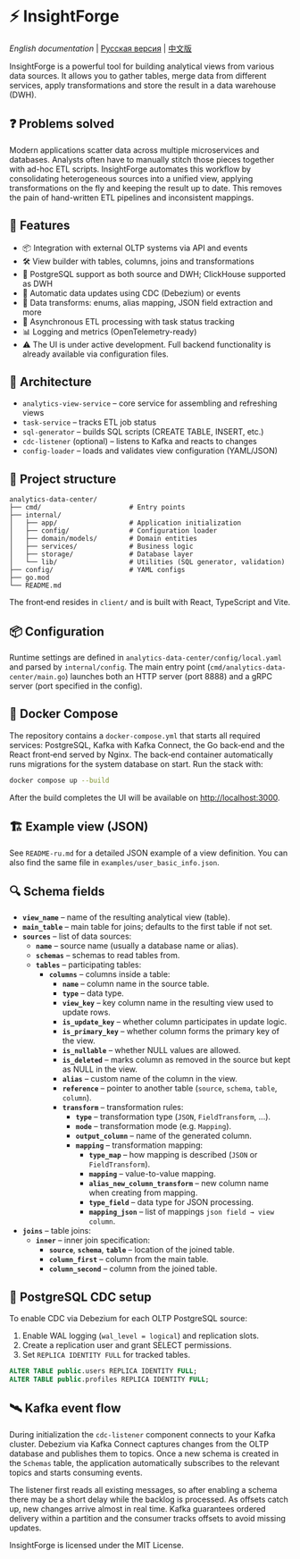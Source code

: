 # ⚡ InsightForge

*English documentation*  |  [Русская версия](README-ru.md)  |  [中文版](README-zh.md)

InsightForge is a powerful tool for building analytical views from various data sources. It allows you to gather tables, merge data from different services, apply transformations and store the result in a data warehouse (DWH).

## ❓ Problems solved
Modern applications scatter data across multiple microservices and databases. Analysts often have to manually stitch those pieces together with ad-hoc ETL scripts. InsightForge automates this workflow by consolidating heterogeneous sources into a unified view, applying transformations on the fly and keeping the result up to date. This removes the pain of hand-written ETL pipelines and inconsistent mappings.

## 🚀 Features
- 📦 Integration with external OLTP systems via API and events
- 🛠 View builder with tables, columns, joins and transformations
- 💾 PostgreSQL support as both source and DWH; ClickHouse supported as DWH
- 🔄 Automatic data updates using CDC (Debezium) or events
- 🧠 Data transforms: enums, alias mapping, JSON field extraction and more
- 🧪 Asynchronous ETL processing with task status tracking
- 📊 Logging and metrics (OpenTelemetry-ready)
- ⚠️ The UI is under active development. Full backend functionality is already available via configuration files.

## 🧱 Architecture
- `analytics-view-service` – core service for assembling and refreshing views
- `task-service` – tracks ETL job status
- `sql-generator` – builds SQL scripts (CREATE TABLE, INSERT, etc.)
- `cdc-listener` (optional) – listens to Kafka and reacts to changes
- `config-loader` – loads and validates view configuration (YAML/JSON)

## 📂 Project structure
```
analytics-data-center/
├── cmd/                      # Entry points
├── internal/
│   ├── app/                  # Application initialization
│   ├── config/               # Configuration loader
│   ├── domain/models/        # Domain entities
│   ├── services/             # Business logic
│   ├── storage/              # Database layer
│   └── lib/                  # Utilities (SQL generator, validation)
├── config/                   # YAML configs
├── go.mod
└── README.md
```

The front‑end resides in `client/` and is built with React, TypeScript and Vite.

## 📦 Configuration
Runtime settings are defined in `analytics-data-center/config/local.yaml` and parsed by `internal/config`. The main entry point (`cmd/analytics-data-center/main.go`) launches both an HTTP server (port 8888) and a gRPC server (port specified in the config).

## 🐳 Docker Compose
The repository contains a `docker-compose.yml` that starts all required services:
PostgreSQL, Kafka with Kafka Connect, the Go back‑end and the React front‑end served by Nginx. The back‑end container automatically runs migrations for the system database on start.
Run the stack with:

```bash
docker compose up --build
```

After the build completes the UI will be available on [http://localhost:3000](http://localhost:3000).

## 🏗 Example view (JSON)
See `README-ru.md` for a detailed JSON example of a view definition. You can also
find the same file in `examples/user_basic_info.json`.

## 🔍 Schema fields
- **`view_name`** – name of the resulting analytical view (table).
- **`main_table`** – main table for joins; defaults to the first table if not set.
- **`sources`** – list of data sources:
  - **`name`** – source name (usually a database name or alias).
  - **`schemas`** – schemas to read tables from.
  - **`tables`** – participating tables:
    - **`columns`** – columns inside a table:
      - **`name`** – column name in the source table.
      - **`type`** – data type.
      - **`view_key`** – key column name in the resulting view used to update rows.
      - **`is_update_key`** – whether column participates in update logic.
      - **`is_primary_key`** – whether column forms the primary key of the view.
      - **`is_nullable`** – whether NULL values are allowed.
      - **`is_deleted`** – marks column as removed in the source but kept as NULL in the view.
      - **`alias`** – custom name of the column in the view.
      - **`reference`** – pointer to another table (`source`, `schema`, `table`, `column`).
      - **`transform`** – transformation rules:
        - **`type`** – transformation type (`JSON`, `FieldTransform`, ...).
        - **`mode`** – transformation mode (e.g. `Mapping`).
        - **`output_column`** – name of the generated column.
        - **`mapping`** – transformation mapping:
          - **`type_map`** – how mapping is described (`JSON` or `FieldTransform`).
          - **`mapping`** – value-to-value mapping.
          - **`alias_new_column_transform`** – new column name when creating from mapping.
          - **`type_field`** – data type for JSON processing.
          - **`mapping_json`** – list of mappings `json field → view column`.
- **`joins`** – table joins:
  - **`inner`** – inner join specification:
    - **`source`**, **`schema`**, **`table`** – location of the joined table.
    - **`column_first`** – column from the main table.
    - **`column_second`** – column from the joined table.

## 🧩 PostgreSQL CDC setup
To enable CDC via Debezium for each OLTP PostgreSQL source:
1. Enable WAL logging (`wal_level = logical`) and replication slots.
2. Create a replication user and grant SELECT permissions.
3. Set `REPLICA IDENTITY FULL` for tracked tables.

```sql
ALTER TABLE public.users REPLICA IDENTITY FULL;
ALTER TABLE public.profiles REPLICA IDENTITY FULL;
```

## 🛰 Kafka event flow
During initialization the `cdc-listener` component connects to your Kafka cluster. Debezium via Kafka Connect captures changes from the OLTP database and publishes them to topics. Once a new schema is created in the `Schemas` table, the application automatically subscribes to the relevant topics and starts consuming events.

The listener first reads all existing messages, so after enabling a schema there may be a short delay while the backlog is processed. As offsets catch up, new changes arrive almost in real time. Kafka guarantees ordered delivery within a partition and the consumer tracks offsets to avoid missing updates.


InsightForge is licensed under the MIT License.

